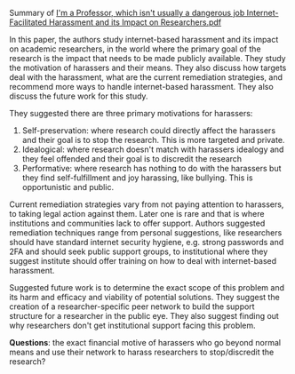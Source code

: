 Summary of [I'm a Professor, which isn't usually a dangerous job Internet-Facilitated Harassment and its Impact on Researchers.pdf](I'm%20a%20Professor%2C%20which%20isn't%20usually%20a%20dangerous%20job%20Internet-Facilitated%20Harassment%20and%20its%20Impact%20on%20Researchers/I'm%20a%20Professor%2C%20which%20isn't%20usually%20a%20dangerous%20job%20Internet-Facilitated%20Harassment%20and%20its%20Impact%20on%20Researchers.pdf)

In this paper, the authors study internet-based harassment and its impact on academic researchers, in the world where the primary goal of the research is the impact that needs to be made publicly available. They study the motivation of harassers and their means. They also discuss how targets deal with the harassment, what are the current remediation strategies, and recommend more ways to handle internet-based harassment. They also discuss the future work for this study.

They suggested there are three primary motivations for harassers:
1. Self-preservation: where research could directly affect the harassers and their goal is to stop the research. This is more targeted and private.
2. Idealogical: where research doesn't match with harassers idealogy and they feel offended and their goal is to discredit the research
3. Performative: where research has nothing to do with the harassers but they find self-fulfillment and joy harassing, like bullying. This is opportunistic and public.

Current remediation strategies vary from not paying attention to harassers, to taking legal action against them. Later one is rare and that is where institutions and communities lack to offer support. Authors suggested remediation techniques range from personal suggestions, like researchers should have standard internet security hygiene, e.g. strong passwords and 2FA and should seek public support groups, to institutional where they suggest institute should offer training on how to deal with internet-based harassment. 

Suggested future work is to determine the exact scope of this problem and its harm and efficacy and viability of potential solutions. They suggest the creation of a researcher-specific peer network to build the support structure for a researcher in the public eye. They also suggest finding out why researchers don't get institutional support facing this problem.

**Questions**: the exact financial motive of harassers who go beyond normal means and use their network to harass researchers to stop/discredit the research?
